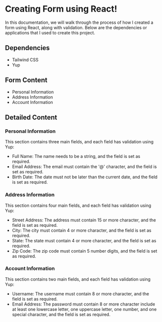 # Creating Form using React!
In this documentation, we will walk through the process of how I created a form using React, along with validation. Below are the dependencies or applications that I used to create this project.

## Dependencies
- Tailwind CSS
- Yup

## Form Content
- Personal Information
- Address Information
- Account Information

## Detailed Content
### Personal Information
This section contains three main fields, and each field has validation using Yup:
- Full Name: The name needs to be a string, and the field is set as required.
- Email Address: The email must contain the '@' character, and the field is set as required.
- Birth Date: The date must not be later than the current date, and the field is set as required.

### Address Information
This section contains four main fields, and each field has validation using Yup:
- Street Address: The address must contain 15 or more character, and the field is set as required.
- City: The city must contain 4 or more character, and the field is set as required.
- State: The state must contain 4 or more character, and the field is set as required.
- Zip Code: The zip code must contain 5 number digits, and the field is set as required.

### Account Information
This section contains two main fields, and each field has validation using Yup:
- Username: The username must contain 8 or more character, and the field is set as required.
- Email Address: The password must contain 8 or more character include at least one lowercase letter, one uppercase letter, one number, and one special character, and the field is set as required.